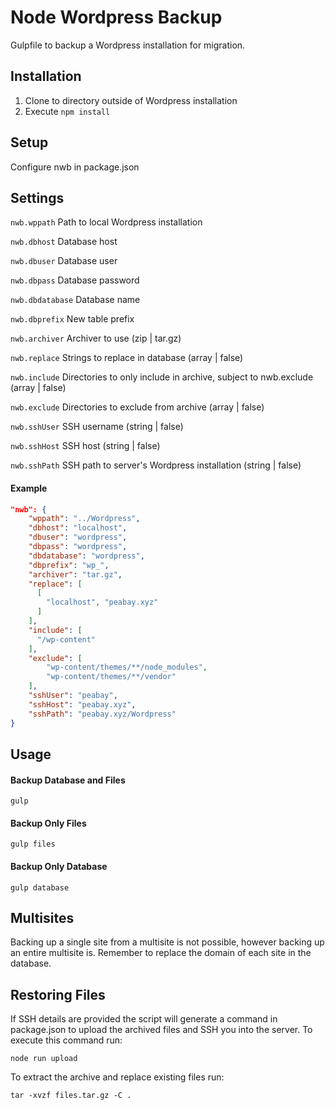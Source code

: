 # Node Wordpress Backup
Gulpfile to backup a Wordpress installation for migration.

## Installation
1. Clone to directory outside of Wordpress installation
2. Execute `npm install`

## Setup
Configure nwb in package.json

## Settings

`nwb.wppath` Path to local Wordpress installation

`nwb.dbhost` Database host

`nwb.dbuser` Database user

`nwb.dbpass` Database password

`nwb.dbdatabase` Database name

`nwb.dbprefix` New table prefix

`nwb.archiver` Archiver to use (zip | tar.gz)

`nwb.replace` Strings to replace in database (array | false)

`nwb.include` Directories to only include in archive, subject to nwb.exclude (array | false)

`nwb.exclude` Directories to exclude from archive (array | false)

`nwb.sshUser` SSH username (string | false)

`nwb.sshHost` SSH host (string | false)

`nwb.sshPath` SSH path to server's Wordpress installation (string | false)

#### Example
```json
"nwb": {
    "wppath": "../Wordpress",
    "dbhost": "localhost",
    "dbuser": "wordpress",
    "dbpass": "wordpress",
    "dbdatabase": "wordpress",
    "dbprefix": "wp_",
    "archiver": "tar.gz",
    "replace": [
      [
        "localhost", "peabay.xyz"
      ]
    ],
    "include": [
      "/wp-content"
    ],
    "exclude": [
        "wp-content/themes/**/node_modules",
        "wp-content/themes/**/vendor"
    ],
    "sshUser": "peabay",
    "sshHost": "peabay.xyz",
    "sshPath": "peabay.xyz/Wordpress"
}
```

## Usage
#### Backup Database and Files
```ssh
gulp
```
#### Backup Only Files
```ssh
gulp files
```
#### Backup Only Database
```ssh
gulp database
```

## Multisites
Backing up a single site from a multisite is not possible, however backing up an entire multisite is. Remember to replace the domain of each site in the database.

## Restoring Files
If SSH details are provided the script will generate a command in package.json to upload the archived files and SSH you into the server. To execute this command run:
```ssh
node run upload
```

To extract the archive and replace existing files run:
```ssh
tar -xvzf files.tar.gz -C .
```